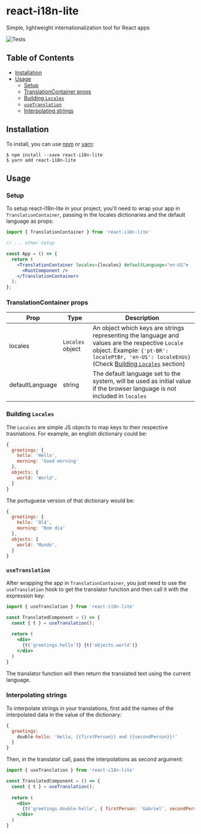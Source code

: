 # react-i18n-lite

Simple, lightweight internationalization tool for React apps

![Tests](https://github.com/yestechnology/react-i18n-lite/actions/workflows/tests.yml/badge.svg)

## Table of Contents

* [Installation](#installation)
* [Usage](#usage)
  * [Setup](#setup)
  * [TranslationContainer props](#translationcontainer-props)
  * [Building `Locales`](#building-locales)
  * [`useTranslation`](#usetranslation)
  * [Interpolating strings](#interpolating-strings)

## Installation

To install, you can use [npm](https://npmjs.org/) or [yarn](https://yarnpkg.com):


    $ npm install --save react-i18n-lite
    $ yarn add react-i18n-lite


## Usage

### Setup

To setup react-i18n-lite in your project, you'll need to wrap your app in `TranslationContainer`, passing in the locales dictionaries and the default language as props:

```jsx
import { TranslationContainer } from 'react-i18n-lite'

// ... other setup

const App = () => {
  return (
    <TranslationContainer locales={locales} defaultLanguage="en-US">
      <RootComponent />
    </TranslationContainer>
  );
};
```

### TranslationContainer props

| Prop  |  Type  | Description |
| ------------------- | ------------------- |----------|
|  locales |  `Locales` object | An object which keys are strings representing the language and values are the respective `Locale` object. Example: `{'pt-BR': localePtBr, 'en-US': localeEnUs}` (Check [Building `Locales`](#building-locales) section) |
|  defaultLanguage |  string | The default language set to the system, will be used as initial value if the browser language is not included in `locales` |

### Building `Locales`

The `Locales` are simple JS objects to map keys to their respective trasnlations. For example, an english dictionary could be:

```js
{
  greetings: {
    hello: 'Hello',
    morning: 'Good morning'
  },
  objects: {
    world: 'World',
  }
}
```

The portuguese version of that dictionary would be:

```js
{
  greetings: {
    hello: 'Olá',
    morning: 'Bom dia'
  },
  objects: {
    world: 'Mundo',
  }
}
```

### `useTranslation`

After wrapping the app in `TranslationContainer`, you just need to use the `useTranslation` hook to get the translator function and then call it with the expression key:
```jsx
import { useTranslation } from 'react-i18n-lite'

const TranslatedComponent = () => {
  const { t } = useTranslation();
  
  return (
    <div>
      {t('greetings.hello')} {t('objects.world')}
    </div>
  )
}
```

The translator function will then return the translated text using the current language.


### Interpolating strings

To interpolate strings in your translations, first add the names of the interpolated data in the value of the dictionary:

```js
{
  greetings:
    double-hello: 'Hello, {{firstPerson}} and {{secondPerson}}!'
  }
}
```

Then, in the translator call, pass the interpolations as second argument:

```jsx
import { useTranslation } from 'react-i18n-lite'

const TranslatedComponent = () => {
  const { t } = useTranslation();
  
  return (
    <div>
      {t('greetings.double-hello', { firstPerson: 'Gabriel', secondPerson: 'Ricardo' })}
    </div>
  )
}
```
